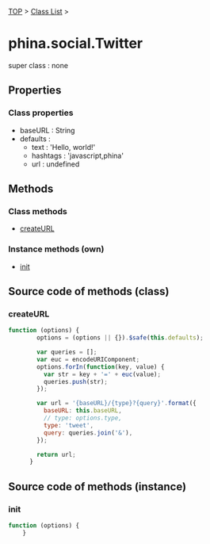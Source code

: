 [TOP](../../README.md) > [Class List](../class-list.md) >

# phina.social.Twitter

super class : none

## Properties

### Class properties

* baseURL : String
* defaults : 
  * text : 'Hello, world!'
  * hashtags : 'javascript,phina'
  * url : undefined




## Methods

### Class methods

* [createURL](#class_createURL)

### Instance methods (own)

* [init](#instance_init)


## Source code of methods (class)

### <a name="class_createURL"></a>createURL
```javascript
function (options) {
        options = (options || {}).$safe(this.defaults);

        var queries = [];
        var euc = encodeURIComponent;
        options.forIn(function(key, value) {
          var str = key + '=' + euc(value);
          queries.push(str);
        });

        var url = '{baseURL}/{type}?{query}'.format({
          baseURL: this.baseURL,
          // type: options.type,
          type: 'tweet',
          query: queries.join('&'),
        });

        return url;
      }
```


## Source code of methods (instance)

### <a name="instance_init"></a>init
```javascript
function (options) {
    }
```


